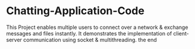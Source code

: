 # Chatting-Application-Code
This Project enables multiple users to connect over a network &amp; exchange messages and files instantly. It demonstrates the implementation of client-server communication using socket &amp; multithreading. the end 






